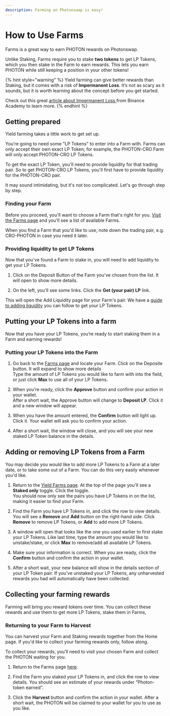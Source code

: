 ```yaml
---
description: Farming on Photonswap is easy!
---
```


# How to Use Farms

Farms is a great way to earn PHOTON rewards on Photonswap.

Unlike Staking, Farms require you to stake **two tokens** to get LP Tokens, which you then stake in the Farm to earn rewards. This lets you earn PHOTON while still keeping a position in your other tokens!

{% hint style="warning" %}
Yield farming can give better rewards than Staking, but it comes with a risk of **Impermanent Loss**. It’s not as scary as it sounds, but it is worth learning about the concept before you get started.

Check out this great [article about Impermanent Loss ](https://academy.binance.com/en/articles/impermanent-loss-explained)from Binance Academy to learn more.
{% endhint %}

## Getting prepared

Yield farming takes a little work to get set up.

You’re going to need some "LP Tokens" to enter into a Farm with. Farms can only accept their own exact LP Token; for example, the PHOTON-CRO Farm will only accept PHOTON-CRO LP Tokens.

To get the exact LP Token, you'll need to provide liquidity for that trading pair. So to get PHOTON-CRO LP Tokens, you'll first have to provide liquidity for the PHOTON-CRO pair.

It may sound intimidating, but it's not too complicated. Let's go through step by step.

### Finding your Farm

Before you proceed, you'll want to choose a Farm that's right for you. [Visit the Farms page](https://photonswap.finance/farms#/farm) and you’ll see a list of available Farms.

When you find a Farm that you'd like to use, note down the trading pair, e.g. CRO-PHOTON in case you need it later.

### Providing liquidity to get LP Tokens

Now that you've found a Farm to stake in, you will need to add liquidity to get your LP Tokens.

1. Click on the Deposit Button of the Farm you've chosen from the list. It will open to show more details.

2. On the left, you'll see some links. Click the **Get (your pair) LP** link.

This will open the Add Liquidity page for your Farm's pair. We have a [guide to adding liquidity](https://docs.photonswap.finance/get-started/how-to-add-remove-liquidity) you can follow to get your LP Tokens.

## Putting your LP Tokens into a farm

Now that you have your LP Tokens, you’re ready to start staking them in a Farm and earning rewards!

### Putting your LP Tokens into the Farm

1. Go back to the [Farms page](https://photonswap.finance/farms#/farm) and locate your Farm. Click on the Deposite button. It will expand to show more details\
Type the amount of LP Tokens you would like to farm with into the field, or just click **Max** to use all of your LP Tokens.

2. When you’re ready, click the **Approve** button and confirm your action in your wallet.\
 After a short wait, the Approve button will change to **Deposit LP**. Click it and a new window will appear.

3. When you have the amount entered, the **Confirm** button will light up. Click it. Your wallet will ask you to confirm your action.

4. After a short wait, the window will close, and you will see your new staked LP Token balance in the details.

## Adding or removing LP Tokens from a Farm

You may decide you would like to add more LP Tokens to a Farm at a later date, or to take some out of a Farm. You can do this very easily whenever you'd like.

1. Return to the [Yield Farms page](https://photonswap.finance/farms#/farm). At the top of the page you'll see a **Staked only** toggle. Click the toggle.\
You should now only see the pairs you have LP Tokens in on the list, making it easier to find your Farm.

2. Find the Farm you have LP Tokens in, and click the row to view details. You will see a **Remove** and **Add** button on the right-hand side. Click **Remove** to remove LP Tokens, or **Add** to add more LP Tokens.

3. A window will open that looks like the one you used earlier to first stake your LP Tokens. Like last time, type the amount you would like to unstake/stake, or click **Max** to remove/add all available LP Tokens.

4. Make sure your information is correct. When you are ready, click the **Confirm** button and confirm the action in your wallet.

5. After a short wait, your new balance will show in the details section of your LP Token pair. If you've unstaked your LP Tokens, any unharvested rewards you had will automatically have been collected.

## Collecting your farming rewards

Farming will bring you reward tokens over time. You can collect these rewards and use them to get more LP Tokens, stake them in Farms,

### Returning to your Farm to Harvest

You can harvest your Farm and Staking rewards together from the Home page. If you'd like to collect your farming rewards only, follow along.

To collect your rewards, you’ll need to visit your chosen Farm and collect the PHOTON waiting for you.

1. Return to the Farms page [here](https://photonswap.finance/farms#/farm).

2. Find the Farm you staked your LP Tokens in, and click the row to view details. You should see an estimate of your rewards under “Photon-token earned”.

3. Click the **Harvest** button and confirm the action in your wallet. After a short wait, the PHOTON will be claimed to your wallet for you to use as you like.